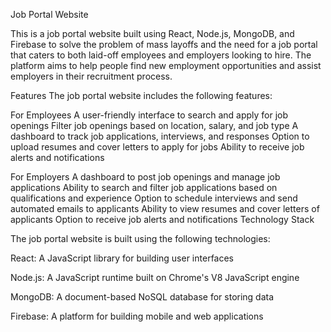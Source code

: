 Job Portal Website

This is a job portal website built using React, Node.js, MongoDB, and Firebase to solve the problem of mass layoffs and the need for a job portal that caters to both laid-off employees and employers looking to hire. The platform aims to help people find new employment opportunities and assist employers in their recruitment process.

Features
The job portal website includes the following features:

For Employees
A user-friendly interface to search and apply for job openings
Filter job openings based on location, salary, and job type
A dashboard to track job applications, interviews, and responses
Option to upload resumes and cover letters to apply for jobs
Ability to receive job alerts and notifications

For Employers
A dashboard to post job openings and manage job applications
Ability to search and filter job applications based on qualifications and experience
Option to schedule interviews and send automated emails to applicants
Ability to view resumes and cover letters of applicants
Option to receive job alerts and notifications
Technology Stack


The job portal website is built using the following technologies:

React: A JavaScript library for building user interfaces

Node.js: A JavaScript runtime built on Chrome's V8 JavaScript engine

MongoDB: A document-based NoSQL database for storing data

Firebase: A platform for building mobile and web applications

